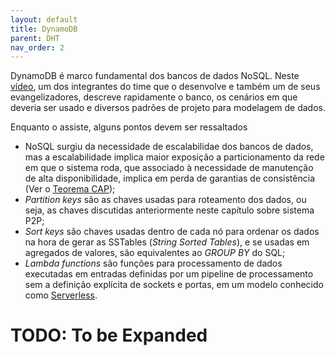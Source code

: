 ```yaml
---
layout: default
title: DynamoDB
parent: DHT
nav_order: 2
---
```


DynamoDB é marco fundamental dos bancos de dados NoSQL. Neste [vídeo](https://www.youtube.com/watch?v=HaEPXoXVf2k), um dos integrantes do time que o desenvolve e também um de seus evangelizadores, descreve rapidamente o banco, os cenários em que deveria ser usado e diversos padrões de projeto para modelagem de dados.

Enquanto o assiste, alguns pontos devem ser ressaltados

* NoSQL surgiu da necessidade de escalabilidae dos bancos de dados, mas a escalabilidade implica maior exposição a particionamento da rede em que o sistema roda, que associado à necessidade de manutenção de alta disponibilidade, implica em perda de garantias de consistência (Ver o [Teorema CAP](https://en.wikipedia.org/wiki/CAP_theorem));
* *Partition keys* são as chaves usadas para roteamento dos dados, ou seja, as chaves discutidas anteriormente neste capítulo sobre sistema P2P;
* *Sort keys* são chaves usadas dentro de cada nó para ordenar os dados na hora de gerar as SSTables (*String Sorted Tables*), e se usadas em agregados de valores, são equivalentes ao *GROUP BY* do SQL;
* *Lambda functions*  são funções para processamento de dados executadas em entradas definidas por um pipeline de processamento sem a definição explícita de sockets e portas, em um modelo conhecido como [Serverless](https://en.wikipedia.org/wiki/Serverless_computing).





TODO: To be Expanded
====================
